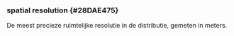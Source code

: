 ### spatial resolution {#28DAE475}
De meest precieze ruimtelijke resolutie in de distributie, gemeten in meters.
